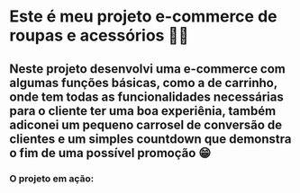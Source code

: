 # Este é meu projeto e-commerce de roupas e acessórios 👚👞

## Neste projeto desenvolvi uma e-commerce com algumas funções básicas, como a de carrinho, onde tem todas as funcionalidades necessárias para o cliente ter uma boa experiênia, também adiconei um pequeno carrosel de conversão de clientes e um simples countdown que demonstra o fim de uma possível promoção 😁

### O projeto em ação:



